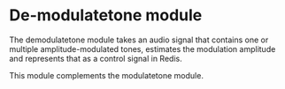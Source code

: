 # De-modulatetone module

The demodulatetone module takes an audio signal that contains one or multiple amplitude-modulated tones, estimates the modulation amplitude and represents that as a control signal in Redis.

This module complements the modulatetone module.
